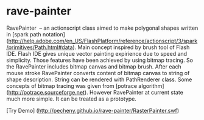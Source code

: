 rave-painter
============

RavePainter  – an actionscript class aimed to make polygonal shapes written in [spark path notation] (http://help.adobe.com/en_US/FlashPlatform/reference/actionscript/3/spark/primitives/Path.html#data). 
Main concept inspired by brush tool of Flash IDE. Flash IDE gives unique vector painting expirience due to speed and simplicity. Those features have been achieved by using bitmap tracing. So the RavePainter includes bitmap canvas and bitmap brush. After each mouse stroke RavePainter converts content of bitmap canvas to string of shape description. String can be rendered with PathRenderer class.
Some concepts of bitmap tracing was given from [potrace algorithm] (http://potrace.sourceforge.net). 
However RavePainter at current state much more simple. It can be treated as a prototype.


[Try Demo] (http://pecheny.github.io/rave-painter/RasterPainter.swf)
